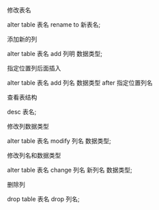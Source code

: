修改表名

alter table 表名 rename to  新表名;

添加新的列

alter table 表名 add 列明 数据类型;

指定位置列后面插入

alter table 表名 add 列名 数据类型  after 指定位置列名

查看表结构 

desc 表名;

修改列数据类型

alter table 表名 modify 列名 数据类型;

修改列名和数据类型

alter table  表名 change 列名 新列名 数据类型;

删除列

drop table 表名 drop 列名;


